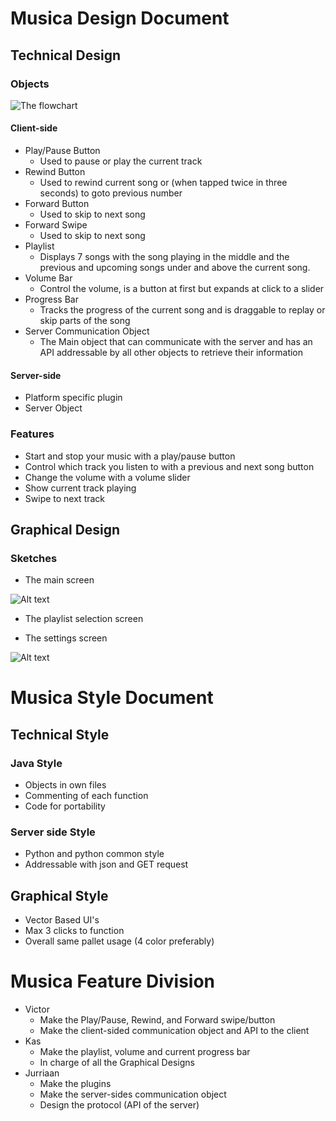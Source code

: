 # Musica Design Document

## Technical Design

### Objects

![The flowchart](http://5.135.191.67/technicalflowchart.jpg "The Flowchart")

#### Client-side

* Play/Pause Button
    * Used to pause or play the current track
* Rewind Button
    * Used to rewind current song or (when tapped twice in three seconds) to goto
    previous number
* Forward Button
    * Used to skip to next song
* Forward Swipe
    * Used to skip to next song
* Playlist
    * Displays 7 songs with the song playing in the middle and the previous and
    upcoming songs under and above the current song.
* Volume Bar
    * Control the volume, is a button at first but expands at click to a slider
* Progress Bar
    * Tracks the progress of the current song and is draggable to replay or skip
    parts of the song
* Server Communication Object
    * The Main object that can communicate with the server and has an API
    addressable by all other objects to retrieve their information

#### Server-side

* Platform specific plugin
* Server Object

### Features

*  Start and stop your music with a play/pause button                                            
*  Control which track you listen to with a previous and next song button
*  Change the volume with a volume slider
*  Show current track playing
*  Swipe to next track

## Graphical Design

### Sketches

* The main screen

![Alt text](http://5.135.191.67/main.png "The Main Screen")

* The playlist selection screen

* The settings screen

![Alt text](http://5.135.191.67/settings.png "The Settings Screen")

# Musica Style Document

## Technical Style

### Java Style

* Objects in own files
* Commenting of each function
* Code for portability

### Server side Style

* Python and python common style
* Addressable with json and GET request

## Graphical Style

* Vector Based UI's
* Max 3 clicks to function
* Overall same pallet usage (4 color preferably)

# Musica Feature Division

* Victor
    * Make the Play/Pause, Rewind, and Forward swipe/button
    * Make the client-sided communication object and API to the client
* Kas
    * Make the playlist, volume and current progress bar
    * In charge of all the Graphical Designs
* Jurriaan
    * Make the plugins
    * Make the server-sides communication object
    * Design the protocol (API of the server)
